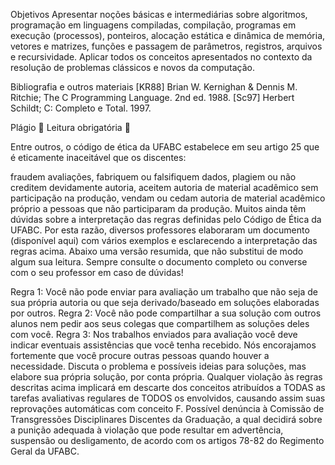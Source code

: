 Objetivos
Apresentar noções básicas e intermediárias sobre algoritmos, programação em linguagens compiladas, compilação, programas em execução (processos), ponteiros, alocação estática e dinâmica de memória, vetores e matrizes, funções e passagem de parâmetros, registros, arquivos e recursividade. Aplicar todos os conceitos apresentados no contexto da resolução de problemas clássicos e novos da computação.

Bibliografia e outros materiais
[KR88] Brian W. Kernighan & Dennis M. Ritchie; The C Programming Language. 2nd ed. 1988.
[Sc97] Herbert Schildt; C: Completo e Total. 1997.

Plágio
🚨 Leitura obrigatória 🚨

Entre outros, o código de ética da UFABC estabelece em seu artigo 25 que é eticamente inaceitável que os discentes:

fraudem avaliações,
fabriquem ou falsifiquem dados,
plagiem ou não creditem devidamente autoria,
aceitem autoria de material acadêmico sem participação na produção,
vendam ou cedam autoria de material acadêmico próprio a pessoas que não participaram da produção.
Muitos ainda têm dúvidas sobre a interpretação das regras definidas pelo Código de Ética da UFABC. Por esta razão, diversos professores elaboraram um documento (disponível aqui) com vários exemplos e esclarecendo a interpretação das regras acima. Abaixo uma versão resumida, que não substitui de modo algum sua leitura. Sempre consulte o documento completo ou converse com o seu professor em caso de dúvidas!

Regra 1: Você não pode enviar para avaliação um trabalho que não seja de sua própria autoria ou que seja derivado/baseado em soluções elaboradas por outros.
Regra 2: Você não pode compartilhar a sua solução com outros alunos nem pedir aos seus colegas que compartilhem as soluções deles com você.
Regra 3: Nos trabalhos enviados para avaliação você deve indicar eventuais assistências que você tenha recebido.
Nós encorajamos fortemente que você procure outras pessoas quando houver a necessidade. Discuta o problema e possíveis ideias para soluções, mas elabore sua própria solução, por conta própria.
Qualquer violação às regras descritas acima implicará em descarte dos conceitos atribuídos a TODAS as tarefas avaliativas regulares de TODOS os envolvidos, causando assim suas reprovações automáticas com conceito F.
Possível denúncia à Comissão de Transgressões Disciplinares Discentes da Graduação, a qual decidirá sobre a punição adequada à violação que pode resultar em advertência, suspensão ou desligamento, de acordo com os artigos 78-82 do Regimento Geral da UFABC.
